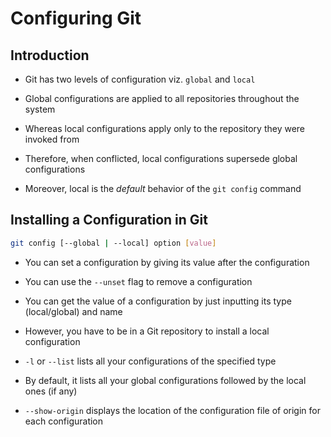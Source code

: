 # Configuring Git

## Introduction

- Git has two levels of configuration viz. `global` and `local`

- Global configurations are applied to all repositories throughout the system

- Whereas local configurations apply only to the repository they were invoked
from

- Therefore, when conflicted, local configurations supersede global configurations

- Moreover, local is the *default* behavior of the `git config` command

## Installing a Configuration in Git

```bash
git config [--global | --local] option [value]
```

- You can set a configuration by giving its value after the configuration

- You can use the `--unset` flag to remove a configuration

- You can get the value of a configuration by just inputting its type (local/global)
and name

- However, you have to be in a Git repository to install a local configuration

- `-l` or `--list` lists all your configurations of the specified type

- By default, it lists all your global configurations followed by the local ones
(if any)

- `--show-origin` displays the location of the configuration file of origin for
each configuration
